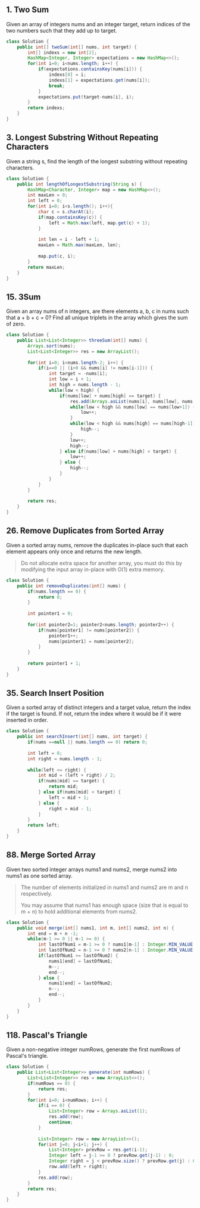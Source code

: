## 1. Two Sum
Given an array of integers nums and an integer target, return indices of the two numbers such that they add up to target.
```java
class Solution {
    public int[] twoSum(int[] nums, int target) {
        int[] indexs = new int[2];
        HashMap<Integer, Integer> expectations = new HashMap<>();
        for(int i=0; i<nums.length; i++) {
            if(expectations.containsKey(nums[i])) {
                indexs[0] = i;
                indexs[1] = expectations.get(nums[i]);
                break;
            }
            expectations.put(target-nums[i], i);
        }
        return indexs;
    }
}
```

## 3. Longest Substring Without Repeating Characters
Given a string s, find the length of the longest substring without repeating characters.
```java
class Solution {
    public int lengthOfLongestSubstring(String s) {
        HashMap<Character, Integer> map = new HashMap<>();
        int maxLen = 0;
        int left = 0;
        for(int i=0; i<s.length(); i++){
            char c = s.charAt(i);
            if(map.containsKey(c)) {
                left = Math.max(left, map.get(c) + 1);
            }
            
            int len = i - left + 1;
            maxLen = Math.max(maxLen, len);
            
            map.put(c, i);
        }
        return maxLen;
    }
}
```

## 15. 3Sum
Given an array nums of n integers, are there elements a, b, c in nums such that a + b + c = 0? Find all unique triplets in the array which gives the sum of zero.
```java
class Solution {
    public List<List<Integer>> threeSum(int[] nums) {
        Arrays.sort(nums);
        List<List<Integer>> res = new ArrayList();
        
        for(int i=0; i<nums.length-2; i++) {
            if(i==0 || (i>0 && nums[i] != nums[i-1])) {
                int target = -nums[i];
                int low = i + 1;
                int high = nums.length - 1;
                while(low < high) {
                    if(nums[low] + nums[high] == target) {
                        res.add(Arrays.asList(nums[i], nums[low], nums[high]));
                        while(low < high && nums[low] == nums[low+1]) {
                            low++;
                        }
                        while(low < high && nums[high] == nums[high-1]) {
                            high--;
                        }
                        low++;
                        high--;
                    } else if(nums[low] + nums[high] < target) {
                        low++;
                    } else {
                        high--;
                    }
                }
            }
        }
        
        return res;
    }
}
```

## 26. Remove Duplicates from Sorted Array
Given a sorted array nums, remove the duplicates in-place such that each element appears only once and returns the new length.
> Do not allocate extra space for another array, you must do this by modifying the input array in-place with O(1) extra memory.
```java
class Solution {
    public int removeDuplicates(int[] nums) {
        if(nums.length == 0) {
            return 0;
        }
        
        int pointer1 = 0;
        
        for(int pointer2=1; pointer2<nums.length; pointer2++) {
            if(nums[pointer1] != nums[pointer2]) {
                pointer1++;
                nums[pointer1] = nums[pointer2];
            }
        }
        
        return pointer1 + 1;
    }
}
```

## 35. Search Insert Position
Given a sorted array of distinct integers and a target value, return the index if the target is found. If not, return the index where it would be if it were inserted in order.
```java
class Solution {
    public int searchInsert(int[] nums, int target) {
        if(nums ==null || nums.length == 0) return 0;
        
        int left = 0;
        int right = nums.length - 1;  
        
        while(left <= right) {
            int mid = (left + right) / 2;
            if(nums[mid] == target) {
                return mid;
            } else if(nums[mid] < target) {
                left = mid + 1;
            } else {
                right = mid - 1;
            }
        }
        return left;
    }
}
```

## 88. Merge Sorted Array
Given two sorted integer arrays nums1 and nums2, merge nums2 into nums1 as one sorted array.
> The number of elements initialized in nums1 and nums2 are m and n respectively.
>
> You may assume that nums1 has enough space (size that is equal to m + n) to hold additional elements from nums2.
```java
class Solution {
    public void merge(int[] nums1, int m, int[] nums2, int n) {
        int end = m + n -1;
        while(m-1 >= 0 || n-1 >= 0) {
            int lastOfNum1 = m-1 >= 0 ? nums1[m-1] : Integer.MIN_VALUE;
            int lastOfNum2 = n-1 >= 0 ? nums2[n-1] : Integer.MIN_VALUE;
            if(lastOfNum1 >= lastOfNum2) {
                nums1[end] = lastOfNum1;
                m--;
                end--;
            } else {
                nums1[end] = lastOfNum2;
                n--;
                end--;
            }
        }
    }
}
```

## 118. Pascal's Triangle
Given a non-negative integer numRows, generate the first numRows of Pascal's triangle.
```java
class Solution {
    public List<List<Integer>> generate(int numRows) {
        List<List<Integer>> res = new ArrayList<>();
        if(numRows == 0) {
            return res;
        }
        for(int i=0; i<numRows; i++) {
            if(i == 0) {
                List<Integer> row = Arrays.asList(1);
                res.add(row);
                continue;
            }
            
            List<Integer> row = new ArrayList<>();
            for(int j=0; j<i+1; j++) {
                List<Integer> prevRow = res.get(i-1);
                Integer left = j-1 >= 0 ? prevRow.get(j-1) : 0;
                Integer right = j < prevRow.size() ? prevRow.get(j) : 0;
                row.add(left + right);
            }
            res.add(row);
        }
        return res;
    }
}
```
